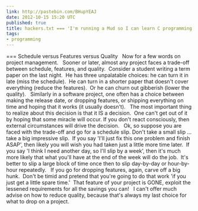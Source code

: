 ```yaml
---
link: http://pastebin.com/BHupYEAJ
date: 2012-10-15 15:20 UTC
published: true
title: hackers.txt === 'I'm running a Mud so I can learn C programming!'
tags:
- programming
---
```


=== Schedule versus Features versus Quality
 
Now for a few words on project management.
 
Sooner or later, almost any project faces a trade-off between schedule,
features, and quality.  Consider a student writing a term paper on the last
night.  He has three unpalatable choices: he can turn it in late (miss the
schedule).  He can turn in a shorter paper that doesn't cover everything
(reduce the features).  Or he can churn out gibberish (lower the quality).
 
Similarly in a software project, one often has a choice between making the
release date, or dropping features, or shipping everything on time and
hoping that it works (it usually doesn't).
 
The most important thing to realize about this decision is that it IS a
decision.  One can't get out of it by hoping that some miracle will occur.
If you don't react consciously, then external circumstances will drive the
decision.
 
Ok, so suppose you are faced with the trade-off and go for a schedule slip.
Don't take a small slip ... take a big impressive slip.  If you say
'I'll just fix this one problem and finish ASAP', then likely you will
wish you had taken just a little more time later.  If you say 'I think I
need another day, so I'll slip by a week', then it's much more likely
that what you'll have at the end of the week will do the job.  It's better
to slip a large block of time once then to slip day-by-day or hour-by-hour
repeatedly.
 
If you go for dropping features, again, carve off a big hunk.  Don't be
timid and pretend that you're going to do that work 'if you just get a
little spare time.'  That feature of your project is GONE, exploit the
lessened requirements for all the savings you can!
 
I can't offer much advise on how to reduce quality, because that's always
my last choice for what to drop on a project.
 
